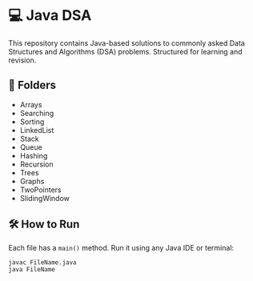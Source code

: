 # 💻 Java DSA

This repository contains Java-based solutions to commonly asked Data Structures and Algorithms (DSA) problems. Structured for learning and revision.

## 📁 Folders

- Arrays
- Searching
- Sorting
- LinkedList
- Stack
- Queue
- Hashing
- Recursion
- Trees
- Graphs
- TwoPointers
- SlidingWindow

## 🛠 How to Run

Each file has a `main()` method. Run it using any Java IDE or terminal:
```bash
javac FileName.java
java FileName
